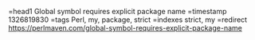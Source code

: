 =head1 Global symbol requires explicit package name
=timestamp 1326819830
=tags Perl, my, package, strict
=indexes strict, my
=redirect https://perlmaven.com/global-symbol-requires-explicit-package-name
